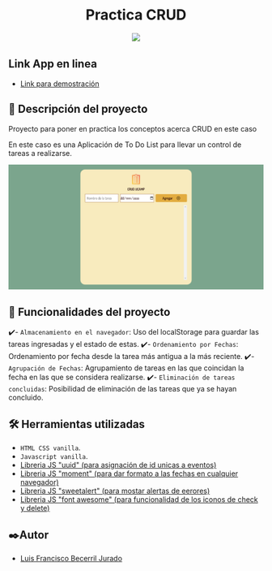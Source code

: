 <h1 align="center"> Practica CRUD </h1>

<p align="center">
   <img src="http://img.shields.io/static/v1?label=STATUS&message=Concluido&color=RED&style=for-the-badge" #vitrinedev/>
</p>

## Link App en linea
- <a href="https://fastidious-fox-ca81d8.netlify.app/" target="_blank"> Link para demostración </a>

## 📖 Descripción del proyecto

<p align="justify">
 Proyecto para poner en practica los conceptos acerca CRUD en este caso

En este caso es una Aplicación de To Do List para llevar un control de tareas a realizarse.

![Captura de pantalla de la aplicación ya en linea](https://raw.githubusercontent.com/LuisFBecerrilJurado/CRUD-Ucamp-/master/assets/TODO-App-CRUD-Ucamp-.png)

</p>

## 🔨 Funcionalidades del proyecto

 ✔️- `Almacenamiento en el navegador`: Uso del localStorage para guardar las tareas ingresadas y el estado de estas.
 ✔️- `Ordenamiento por Fechas`: Ordenamiento por fecha desde la tarea más antigua a la más reciente.
 ✔️- `Agrupación de Fechas`: Agrupamiento de tareas en las que coincidan la fecha en las que se considera realizarse.
 ✔️- `Eliminación de tareas concluidas`: Posibilidad de eliminación de las tareas que ya se hayan concluido.

## 🛠️ Herramientas utilizadas

- `HTML CSS vanilla`.
- `Javascript vanilla`.
- <a href="https://cdnjs.cloudflare.com/ajax/libs/uuid/8.3.2/uuid.min.js" target="_blank"> Libreria JS "uuid" (para asignación de id unicas a eventos) </a>
- <a href="https://cdnjs.cloudflare.com/ajax/libs/moment.js/2.29.4/moment.min.js" target="_blank"> Libreria JS "moment" (para dar formato a las fechas en cualquier navegador) </a>
- <a href="https://unpkg.com/sweetalert/dist/sweetalert.min.js" target="_blank"> Libreria JS "sweetalert" (para mostar alertas de eerores) </a>
- <a href="https://cdnjs.cloudflare.com/ajax/libs/font-awesome/5.15.3/css/all.min.css" target="_blank"> Libreria JS "font awesome" (para funcionalidad de los iconos de check y delete) </a>


## ✒️Autor

- <a href="https://github.com/LuisFBecerrilJurado" target="_blank"> Luis Francisco Becerril Jurado </a>